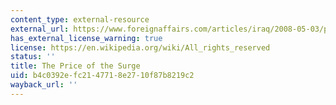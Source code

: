 ```yaml
---
content_type: external-resource
external_url: https://www.foreignaffairs.com/articles/iraq/2008-05-03/price-surge
has_external_license_warning: true
license: https://en.wikipedia.org/wiki/All_rights_reserved
status: ''
title: The Price of the Surge
uid: b4c0392e-fc21-4771-8e27-10f87b8219c2
wayback_url: ''
---
```

